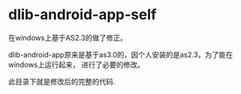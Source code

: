 # dlib-android-app-self
在windows上基于AS2.3的做了修正。 


dlib-android-app原来是基于as3.0的，因个人安装的是as2.3，为了能在windows上运行起来，
进行了必要的修改。

此目录下就是修改后的完整的代码.

